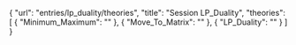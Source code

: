 {
    "url": "entries/lp_duality/theories",
    "title": "Session LP_Duality",
    "theories": [
        {
            "Minimum_Maximum": ""
        },
        {
            "Move_To_Matrix": ""
        },
        {
            "LP_Duality": ""
        }
    ]
}